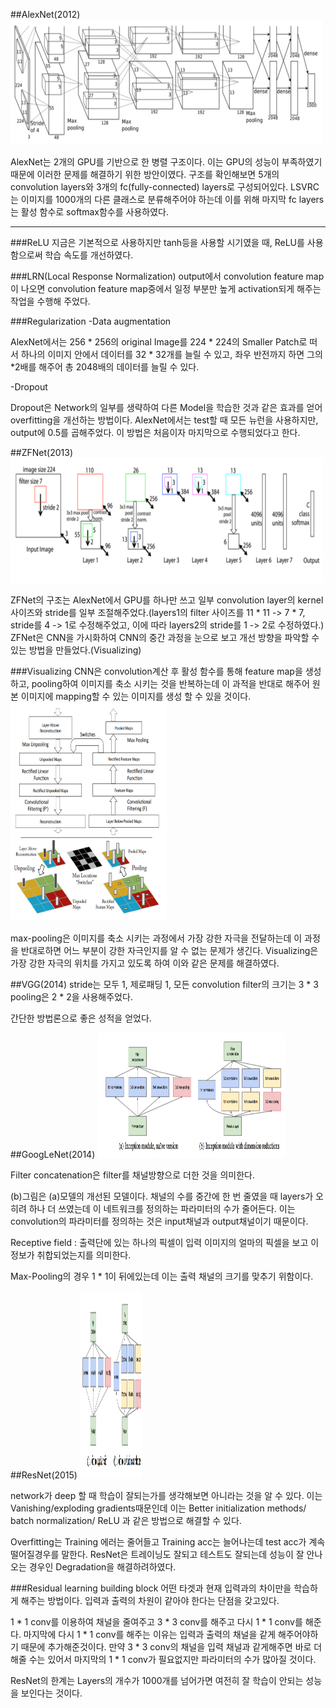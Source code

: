 ##AlexNet(2012)
<img src="/images/AlexNet.png" width="500" height="200">

AlexNet는 2개의 GPU를 기반으로 한 병렬 구조이다. 이는 GPU의 성능이 부족하였기 때문에 이러한 문제를 해결하기 위한 방안이였다. 
구조를 확인해보면 5개의 convolution layers와 3개의 fc(fully-connected) layers로 구성되어있다.
LSVRC는 이미지를 1000개의 다른 클래스로 분류해주어야 하는데 이를 위해 마지막 fc layers는 활성 함수로 softmax함수를 사용하였다.

----

###ReLU
지금은 기본적으로 사용하지만 tanh등을 사용할 시기였을 때, ReLU를 사용함으로써 학습 속도를 개선하였다.

###LRN(Local Response Normalization)
output에서 convolution feature map이 나오면 convolution feature map중에서 일정 부분만 높게 activation되게 해주는 작업을 수행해 주었다.

###Regularization
-Data augmentation

AlexNet에서는 256 *
256의 original Image를 224 * 224의 Smaller Patch로 떠서 하나의 이미지 안에서 데이터를 32 * 32개를 늘릴 수 있고, 좌우 반전까지 하면 그의 *2배를 해주어 총 2048배의 데이터를 늘릴 수 있다.

-Dropout

Dropout은 Network의 일부를 생략하여 다른 Model을 학습한 것과 같은 효과를 얻어 overfitting을 개선하는 방법이다. AlexNet에서는 test할 때 모든 뉴런을 사용하지만, output에 0.5를 곱해주었다. 이 방법은 처음이자 마지막으로 수행되었다고 한다.

##ZFNet(2013)
<img src="/images/ZFNet.png" width="500" height="200">

ZFNet의 구조는 AlexNet에서 GPU를 하나만 쓰고 일부 convolution layer의 kernel 사이즈와 stride를 일부 조절해주었다.(layers1의 filter 사이즈를 11 * 11 -> 7 * 7, stride를 4 -> 1로 수정해주었고, 이에 따라 layers2의 stride를 1 -> 2로 수정하였다.)
ZFNet은 CNN을 가시화하여 CNN의 중간 과정을 눈으로 보고 개선 방향을 파악할 수 있는 방법을 만들었다.(Visualizing)

###Visualizing
CNN은 convolution계산 후 활성 함수를 통해 feature map을 생성하고, pooling하여 이미지를 축소 시키는 것을 반복하는데 이 과적을 반대로 해주어 원본 이미지에 mapping할 수 있는 이미지를 생성 할 수 있을 것이다.
<img src="/images/ZFNet_1.png" width="250" height="350">

max-pooling은 이미지를 축소 시키는 과정에서 가장 강한 자극을 전달하는데 이 과정을 반대로하면 어느 부분이 강한 자극인지를 알 수 없는 문제가 생긴다. Visualizing은 가장 강한 자극의 위치를 가지고 있도록 하여 이와 같은 문제를 해결하였다.

##VGG(2014)
stride는 모두 1, 제로패딩 1, 모든 convolution filter의 크기는 3 * 3 pooling은 2 * 2을 사용해주었다.

간단한 방법론으로 좋은 성적을 얻었다.

##GoogLeNet(2014)
<img src="/images/GoogLeNet.png" width="300" height="200">

Filter concatenation은 filter를 채널방향으로 더한 것을 의미한다. 

(b)그림은 (a)모델의 개선된 모델이다. 채널의 수를 중간에 한 번 줄였을 때 layers가 오히려 하나 더 쓰였는데 이 네트워크를 정의하는 파라미터의 수가 줄어든다. 이는 convolution의 파라미터를 정의하는 것은 input채널과 output채널이기 때문이다.

Receptive field : 출력단에 있는 하나의 픽셀이 입력 이미지의 얼마의 픽셀을 보고 이 정보가 취합되었는지를 의미한다.

Max-Pooling의 경우 1 * 1이 뒤에있는데 이는 출력 채널의 크기를 맞추기 위함이다. 

##ResNet(2015)
<img src="/images/GoogLeNet.png" width="100" height="300">

network가 deep 할 때 학습이 잘되는가를 생각해보면 아니라는 것을 알 수 있다. 이는 Vanishing/exploding gradients때문인데 이는 Better initialization methods/ batch normalization/ ReLU 과 같은 방법으로 해결할 수 있다.

Overfitting는 Training 에러는 줄어들고 Training acc는 늘어나는데 test acc가 계속 떨어질경우를 말한다. ResNet은 트레이닝도 잘되고 테스트도 잘되는데 성능이 잘 안나오는 경우인 Degradation을 해결하려하였다.

###Residual learning building block
어떤 타겟과 현재 입력과의 차이만을 학습하게 해주는 방법이다. 입력과 출력의 차원이 같아야 한다는 단점을 갖고있다. 

1 * 1 conv를 이용하여 채널을 줄여주고 3 * 3 conv를 해주고 다시 1 * 1 conv를 해준다. 마지막에 다시 1 * 1 conv를 해주는 이유는 입력과 출력의 채널을 같게 해주어야하기 때문에 추가해준것이다. 만약 3 * 3 conv의 채널을  입력 채널과 같게해주면 바로 더해줄 수는 있어서 마지막의 1 * 1 conv가 필요없지만 파라미터의 수가 많아질 것이다.

ResNet의 한계는 Layers의 개수가 1000개를 넘어가면 여전히 잘 학습이 안되는 성능을 보인다는 것이다.

